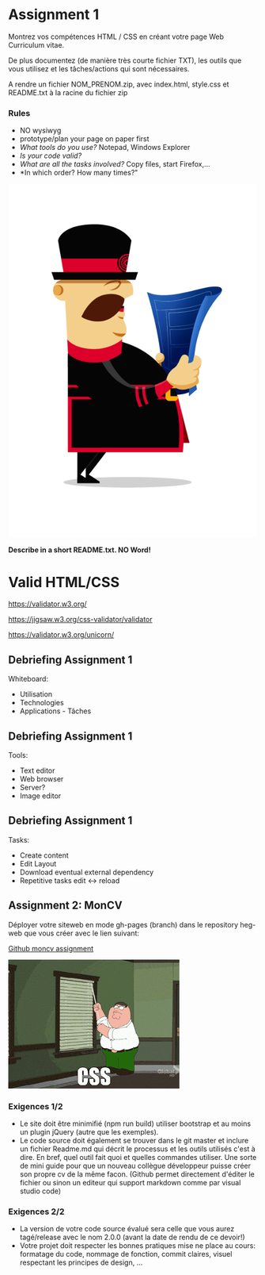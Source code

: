 # Assignment 1

Montrez vos compétences HTML / CSS en créant votre page Web Curriculum vitae.

De plus documentez (de manière très courte fichier TXT), les outils que vous utilisez et les tâches/actions qui sont nécessaires.

A rendre un fichier NOM_PRENOM.zip, avec index.html, style.css et README.txt à la racine du fichier zip



### Rules

- NO wysiwyg
- prototype/plan your page on paper first
- *What tools do you use?* Notepad, Windows Explorer
- *Is your code valid?*
- *What are all the tasks involved?* Copy files, start Firefox,...
- *In which order? How many times?"

<!-- .element: class="small" -->


![](images/yeoman-plan.png)
<!-- .element: class="w-30 float-right" style="transform: scaleX(-1);" -->


**Describe in a short README.txt. NO Word!**



# Valid HTML/CSS

https://validator.w3.org/

https://jigsaw.w3.org/css-validator/validator

https://validator.w3.org/unicorn/




## Debriefing Assignment 1

Whiteboard:
  * Utilisation
  * Technologies
  * Applications - Tâches



## Debriefing Assignment 1

Tools:

* Text editor
* Web browser
* Server?
* Image editor



## Debriefing Assignment 1

Tasks:

* Create content
* Edit Layout
* Download eventual external dependency
* Repetitive tasks edit <-> reload




## Assignment 2: MonCV

Déployer votre siteweb en mode gh-pages (branch) dans le repository heg-web que vous créer avec le lien suivant:

[Github moncv assignment](https://classroom.github.com/a/t120H1t3)

![](images/css.gif)



### Exigences 1/2

- Le site doit être minimifié (npm run build) utiliser bootstrap et au moins un plugin jQuery (autre que les exemples).
- Le code source doit également se trouver dans le git master et inclure un fichier Readme.md qui décrit le processus et les outils utilisés c'est à dire. En bref, quel outil fait quoi et quelles commandes utiliser. Une sorte de mini guide pour que un nouveau collègue développeur puisse créer son propre cv de la même facon. (Github permet directement d'éditer le fichier ou sinon un editeur qui support markdown comme par visual studio code)



### Exigences 2/2

- La version de votre code source évalué sera celle que vous aurez tagé/release avec le nom 2.0.0 (avant la date de rendu de ce devoir!)
- Votre projet doit respecter les bonnes pratiques mise ne place au cours: formatage du code, nommage de fonction, commit claires, visuel respectant les principes de design, ...

